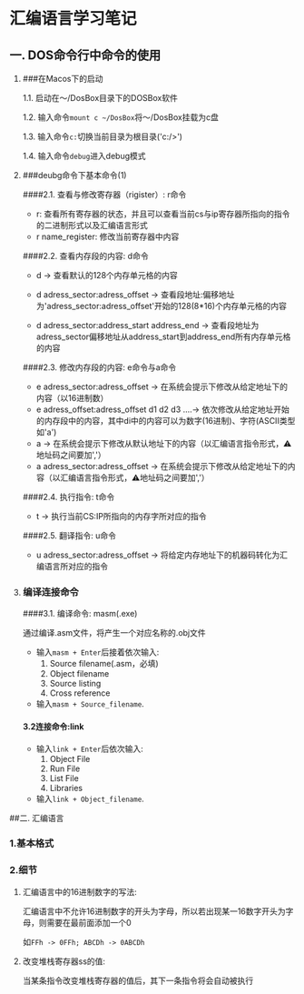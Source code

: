 

# 汇编语言学习笔记

## 一. DOS命令行中命令的使用

1. ###在Macos下的启动

   1.1. 启动在～/DosBox目录下的DOSBox软件

   1.2. 输入命令``mount c ~/DosBox``将～/DosBox挂载为c盘

   1.3. 输入命令``c:``切换当前目录为根目录('c:/>')

   1.4. 输入命令``debug``进入debug模式

2. ###deubg命令下基本命令(1)

   ####2.1. 查看与修改寄存器（rigister）: r命令

   	* r: 查看所有寄存器的状态，并且可以查看当前cs与ip寄存器所指向的指令的二进制形式以及汇编语言形式
   	* r name_register: 修改当前寄存器中内容

   ####2.2. 查看内存段的内容: d命令

   * d -> 查看默认的128个内存单元格的内容

   * d adress_sector:adress_offset -> 查看段地址:偏移地址为'adress_sector:adress_offset'开始的128(8*16)个内存单元格的内容
   * d adress_sector:address_start address_end -> 查看段地址为adress_sector偏移地址从address_start到address_end所有内存单元格的内容

   ####2.3. 修改内存段的内容: e命令与a命令

   * e adress_sector:adress_offset -> 在系统会提示下修改从给定地址下的内容（以16进制数）
   * e adress_offset:adress_offset d1 d2 d3 ....-> 依次修改从给定地址开始的内存段中的内容，其中di中的内容可以为数字(16进制)、字符(ASCII类型如'a')
   * a -> 在系统会提示下修改从默认地址下的内容（以汇编语言指令形式，⚠️地址码之间要加','）
   * a adress_sector:adress_offset -> 在系统会提示下修改从给定地址下的内容（以汇编语言指令形式，⚠️地址码之间要加','）

   ####2.4. 执行指令: t命令

   * t -> 执行当前CS:IP所指向的内存字所对应的指令

   ####2.5. 翻译指令: u命令

   * u adress_sector:adress_offset -> 将给定内存地址下的机器码转化为汇编语言所对应的指令

3. ### 编译连接命令

   ####3.1. 编译命令: masm(.exe)

   通过编译.asm文件，将产生一个对应名称的.obj文件

   * 输入``masm + Enter``后接着依次输入:
     1. Source filename(.asm，必填)
     2. Object filename
     3. Source listing
     4. Cross reference
   * 输入``masm + Source_filename``.

   #### 3.2连接命令:link

   * 输入``link + Enter``后依次输入:
     1. Object File
     2. Run File
     3. List File
     4. Libraries
   * 输入``link + Object_filename``.

    

##二. 汇编语言

### 1.基本格式

### 2.细节

1. 汇编语言中的16进制数字的写法:

   汇编语言中不允许16进制数字的开头为字母，所以若出现某一16数字开头为字母，则需要在最前面添加一个0

   如``FFh -> 0FFh; ABCDh -> 0ABCDh``
   
2. 改变堆栈寄存器ss的值:

   当某条指令改变堆栈寄存器的值后，其下一条指令将会自动被执行























